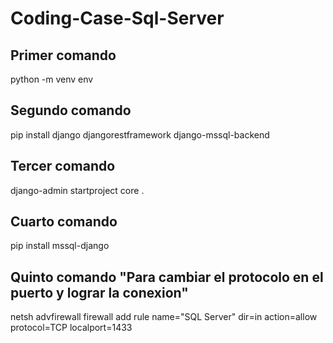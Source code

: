 # Coding-Case-Sql-Server
## Primer comando 
python -m venv env
## Segundo comando 
pip install django djangorestframework django-mssql-backend
## Tercer comando 
django-admin startproject core .
## Cuarto comando 
pip install mssql-django
## Quinto comando "Para cambiar el protocolo en el puerto y lograr la conexion" 
netsh advfirewall firewall add rule name="SQL Server" dir=in action=allow protocol=TCP localport=1433